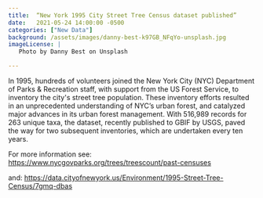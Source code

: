 ```yaml
---
title:  “New York 1995 City Street Tree Census dataset published”
date:   2021-05-24 14:00:00 -0500
categories: ["New Data"]
background: /assets/images/danny-best-k97GB_NFqYo-unsplash.jpg
imageLicense: |
   Photo by Danny Best on Unsplash

--- 
```


In 1995, hundreds of volunteers joined the New York City (NYC) Department of Parks & Recreation staff, with support from the US Forest Service, to inventory the city's street tree population. These inventory efforts resulted in an unprecedented understanding of NYC’s urban forest, and catalyzed major advances in its urban forest management. With 516,989 records for 263 unique taxa, the dataset, recently published to GBIF by USGS, paved the way for two subsequent inventories, which are undertaken every ten years.

For more information see: https://www.nycgovparks.org/trees/treescount/past-censuses

and: https://data.cityofnewyork.us/Environment/1995-Street-Tree-Census/7gmq-dbas